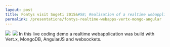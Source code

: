 ```yaml
---
layout: post
title: Fontys visit Sogeti 2015&#58; Realisation of a realtime webapplication with Vert.x and MongoDB
permalink: /presentations/fontys-realtime-webapps-vertx-mongo-angular
---
```

<a href="{{site.url}}/presentations/vertx-mongo-stages.pdf"><img style="float:left; margin-right: 0.5em;" src="{{site.url}}/img/presentation.svg"/></a>
<a href="https://github.com/erwindeg/vertx3-stages"><img src="{{site.url}}/img/github.svg"/></a>
In this live coding demo a realtime webapplication was build with Vert.x, MongoDB, AngularJS and websockets.